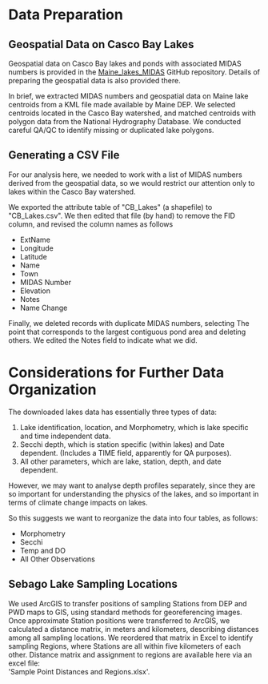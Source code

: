 # Data Preparation

## Geospatial Data on Casco Bay Lakes
Geospatial data on Casco Bay lakes and ponds with associated MIDAS numbers is 
provided in the  [Maine_lakes_MIDAS](https://github.com/ccb60/Maine_Lakes_MIDAS)
GitHub repository.  Details of preparing the geospatial data is also
provided there.

In brief, we extracted MIDAS numbers and geospatial data on Maine lake centroids
from a KML file made available by Maine DEP.  We selected centroids located in
the Casco Bay watershed, and matched centroids with polygon data from the
National Hydrography Database. We conducted careful QA/QC to identify missing or
duplicated lake polygons.

## Generating a CSV File
For our analysis here, we needed to work with a list of MIDAS numbers derived
from the geospatial data, so we would restrict our attention only to lakes 
within the Casco Bay watershed.

We exported the attribute table of "CB_Lakes" (a shapefile) to "CB_Lakes.csv".
We then edited that file (by hand) to remove the FID column, and revised the
column names as follows

*  ExtName
*  Longitude
*  Latitude
*  Name
*  Town
*  MIDAS Number
*  Elevation
*  Notes
*  Name Change

Finally, we deleted records with duplicate MIDAS numbers, selecting
The point that corresponds to the largest contiguous pond area and deleting
others.  We edited the Notes field to indicate what we did.

# Considerations for Further Data Organization
The downloaded lakes data has essentially three types of data:
1.  Lake identification, location, and Morphometry, which is lake specific and
    time independent data.
2.  Secchi depth, which is station specific (within lakes) and Date dependent.
    (Includes a TIME field, apparently for QA purposes).
3.  All other parameters, which are  lake, station, depth, and date dependent.

However, we may want to analyse depth profiles separately, since they are so
important for understanding the physics of the lakes, and so important in terms
of climate change impacts on lakes.

So this suggests we want to reorganize the data into four tables, as follows:
*  Morphometry
*  Secchi
*  Temp and DO
*  All Other Observations

## Sebago Lake Sampling Locations
We used ArcGIS to transfer positions of sampling Stations from DEP and PWD maps
to GIS, using standard methods for georeferencing images. Once approximate
Station positions were transferred to ArcGIS, we calculated a distance matrix,
in meters and kilometers, describing distances among all sampling locations.  We
reordered that matrix in Excel to identify sampling Regions, where Stations are
all within five kilometers of each other. Distance matrix and assignment
to regions are available here via an excel file:  
'Sample Point Distances and Regions.xlsx'.
